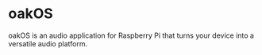 # oakOS
oakOS is an audio application for Raspberry Pi that turns your device into a versatile audio platform.
